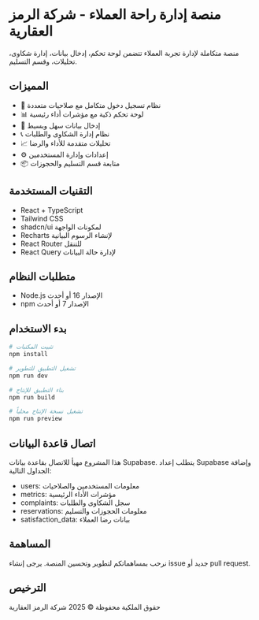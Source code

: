 
# منصة إدارة راحة العملاء - شركة الرمز العقارية

منصة متكاملة لإدارة تجربة العملاء تتضمن لوحة تحكم، إدخال بيانات، إدارة شكاوى، تحليلات، وقسم التسليم.

## المميزات

- 🔐 نظام تسجيل دخول متكامل مع صلاحيات متعددة
- 📊 لوحة تحكم ذكية مع مؤشرات أداء رئيسية
- 📝 إدخال بيانات سهل وبسيط
- 📞 نظام إدارة الشكاوى والطلبات
- 📈 تحليلات متقدمة للأداء والرضا
- ⚙️ إعدادات وإدارة المستخدمين
- 📦 متابعة قسم التسليم والحجوزات

## التقنيات المستخدمة

- React + TypeScript
- Tailwind CSS
- shadcn/ui لمكونات الواجهة
- Recharts لإنشاء الرسوم البيانية
- React Router للتنقل
- React Query لإدارة حالة البيانات

## متطلبات النظام

- Node.js الإصدار 16 أو أحدث
- npm الإصدار 7 أو أحدث

## بدء الاستخدام

```bash
# تثبيت المكتبات
npm install

# تشغيل التطبيق للتطوير
npm run dev

# بناء التطبيق للإنتاج
npm run build

# تشغيل نسخة الإنتاج محلياً
npm run preview
```

## اتصال قاعدة البيانات

هذا المشروع مهيأ للاتصال بقاعدة بيانات Supabase. يتطلب إعداد Supabase وإضافة الجداول التالية:

- users: معلومات المستخدمين والصلاحيات
- metrics: مؤشرات الأداء الرئيسية
- complaints: سجل الشكاوى والطلبات
- reservations: معلومات الحجوزات والتسليم
- satisfaction_data: بيانات رضا العملاء

## المساهمة

نرحب بمساهماتكم لتطوير وتحسين المنصة. يرجى إنشاء issue جديد أو pull request.

## الترخيص

حقوق الملكية محفوظة © 2025 شركة الرمز العقارية
